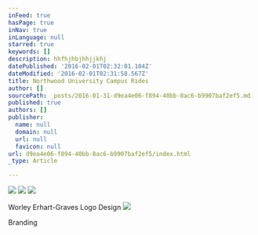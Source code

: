 ```yaml
---
inFeed: true
hasPage: true
inNav: true
inLanguage: null
starred: true
keywords: []
description: hhfhjhbjhhjjkhj
datePublished: '2016-02-01T02:32:01.104Z'
dateModified: '2016-02-01T02:31:58.567Z'
title: Northwood University Campus Rides
author: []
sourcePath: _posts/2016-01-31-d9ea4e06-f894-40bb-8ac6-b9907baf2ef5.md
published: true
authors: []
publisher:
  name: null
  domain: null
  url: null
  favicon: null
url: d9ea4e06-f894-40bb-8ac6-b9907baf2ef5/index.html
_type: Article

---
```

![](https://the-grid-user-content.s3-us-west-2.amazonaws.com/102f31dc-f772-4a8b-aa6b-70fd45f72a95.png)
![](https://the-grid-user-content.s3-us-west-2.amazonaws.com/2c641c1a-b84b-4f29-b6dd-759f05ab3969.png)
![](https://the-grid-user-content.s3-us-west-2.amazonaws.com/40adf4e5-cd89-4820-9266-a654d3bb362f.png)

Worley Erhart-Graves Logo Design
![](https://the-grid-user-content.s3-us-west-2.amazonaws.com/e9d49255-b510-4fb9-ae1d-37a76b446788.png)

Branding